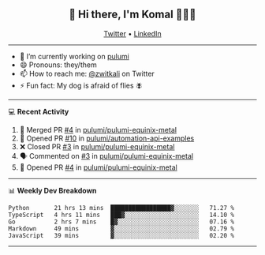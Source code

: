 <h2 align="center"> 👋 Hi there, I'm Komal 🧑🏾‍💻 </h2>
<p align="center">
    <a href="https://twitter.com/zwitkali">Twitter</a> •
    <a href="https://www.linkedin.com/in/komal-ali/">LinkedIn</a>
</p>

--------

- 🔭 I’m currently working on [pulumi](https://github.com/pulumi/pulumi)
- 😄 Pronouns: they/them
- 📫 How to reach me: [@zwitkali](https://twitter.com/zwitkali) on Twitter
- ⚡ Fun fact: My dog is afraid of flies 🪰

--------
💻 **Recent Activity**

<!--START_SECTION:activity-->
1. 🎉 Merged PR [#4](https://github.com/pulumi/pulumi-equinix-metal/pull/4) in [pulumi/pulumi-equinix-metal](https://github.com/pulumi/pulumi-equinix-metal)
2. 💪 Opened PR [#10](https://github.com/pulumi/automation-api-examples/pull/10) in [pulumi/automation-api-examples](https://github.com/pulumi/automation-api-examples)
3. ❌ Closed PR [#3](https://github.com/pulumi/pulumi-equinix-metal/pull/3) in [pulumi/pulumi-equinix-metal](https://github.com/pulumi/pulumi-equinix-metal)
4. 🗣 Commented on [#3](https://github.com/pulumi/pulumi-equinix-metal/issues/3) in [pulumi/pulumi-equinix-metal](https://github.com/pulumi/pulumi-equinix-metal)
5. 💪 Opened PR [#4](https://github.com/pulumi/pulumi-equinix-metal/pull/4) in [pulumi/pulumi-equinix-metal](https://github.com/pulumi/pulumi-equinix-metal)
<!--END_SECTION:activity-->

--------

📊 **Weekly Dev Breakdown**
<!--START_SECTION:waka-->
```text
Python       21 hrs 13 mins  █████████████████▓░░░░░░░   71.27 % 
TypeScript   4 hrs 11 mins   ███▓░░░░░░░░░░░░░░░░░░░░░   14.10 % 
Go           2 hrs 7 mins    █▓░░░░░░░░░░░░░░░░░░░░░░░   07.16 % 
Markdown     49 mins         ▓░░░░░░░░░░░░░░░░░░░░░░░░   02.79 % 
JavaScript   39 mins         ▓░░░░░░░░░░░░░░░░░░░░░░░░   02.20 % 
```
<!--END_SECTION:waka-->

--------